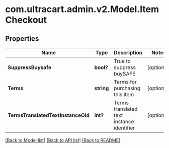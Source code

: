 # com.ultracart.admin.v2.Model.ItemCheckout
## Properties

Name | Type | Description | Notes
------------ | ------------- | ------------- | -------------
**SuppressBuysafe** | **bool?** | True to suppress buySAFE | [optional] 
**Terms** | **string** | Terms for purchasing this item | [optional] 
**TermsTranslatedTextInstanceOid** | **int?** | Terms translated text instance identifier | [optional] 


[[Back to Model list]](../README.md#documentation-for-models) [[Back to API list]](../README.md#documentation-for-api-endpoints) [[Back to README]](../README.md)

